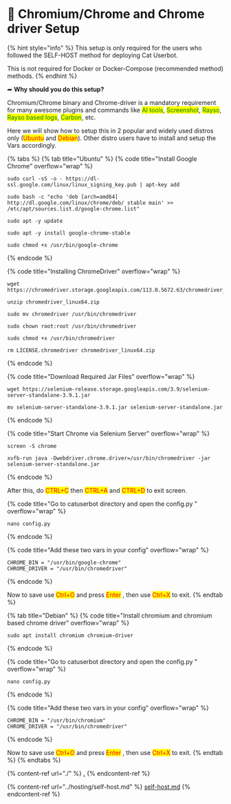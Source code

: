 # 📕 Chromium/Chrome and Chrome driver Setup

{% hint style="info" %}
This setup is only required for the users who followed the SELF-HOST method for deploying Cat Userbot.

This is not required for Docker or Docker-Compose (recommended method) methods.
{% endhint %}

➦ **Why should you do this setup?**

Chromium/Chrome binary and Chrome-driver is a mandatory requirement for many awesome plugins and commands like <mark style="color:green;">AI tools</mark>, <mark style="color:green;">Screenshot</mark>, <mark style="color:green;">Rayso</mark>, <mark style="color:green;">Rayso based logs</mark>, <mark style="color:green;">Carbon</mark>, etc.

Here we will show how to setup this in 2 popular and widely used distros only (<mark style="color:red;">Ubuntu</mark> and <mark style="color:red;">Debian</mark>). Other distro users have to install and setup the Vars accordingly.

{% tabs %}
{% tab title="Ubuntu" %}
{% code title="Install Google Chrome" overflow="wrap" %}
```batch
sudo curl -sS -o - https://dl-ssl.google.com/linux/linux_signing_key.pub | apt-key add

sudo bash -c "echo 'deb [arch=amd64] http://dl.google.com/linux/chrome/deb/ stable main' >> /etc/apt/sources.list.d/google-chrome.list"

sudo apt -y update

sudo apt -y install google-chrome-stable

sudo chmod +x /usr/bin/google-chrome
```
{% endcode %}

{% code title="Installing ChromeDriver" overflow="wrap" %}
```batch
wget https://chromedriver.storage.googleapis.com/113.0.5672.63/chromedriver_linux64.zip

unzip chromedriver_linux64.zip

sudo mv chromedriver /usr/bin/chromedriver

sudo chown root:root /usr/bin/chromedriver

sudo chmod +x /usr/bin/chromedriver

rm LICENSE.chromedriver chromedriver_linux64.zip
```
{% endcode %}

{% code title="Download Required Jar Files" overflow="wrap" %}
```batch
wget https://selenium-release.storage.googleapis.com/3.9/selenium-server-standalone-3.9.1.jar

mv selenium-server-standalone-3.9.1.jar selenium-server-standalone.jar
```
{% endcode %}

{% code title="Start Chrome via Selenium Server" overflow="wrap" %}
```batch
screen -S chrome

xvfb-run java -Dwebdriver.chrome.driver=/usr/bin/chromedriver -jar selenium-server-standalone.jar
```
{% endcode %}

After this, do <mark style="color:red;">CTRL+C</mark> then <mark style="color:red;">CTRL+A</mark> and <mark style="color:red;">CTRL+D</mark> to exit screen.

{% code title="Go to catuserbot directory and open the config.py " overflow="wrap" %}
```batch
nano config.py
```
{% endcode %}

{% code title="Add these two vars in your config" overflow="wrap" %}
```batch
CHROME_BIN = "/usr/bin/google-chrome"
CHROME_DRIVER = "/usr/bin/chromedriver"
```
{% endcode %}

Now to save use <mark style="color:red;">Ctrl+O</mark> and press <mark style="color:red;">Enter</mark> , then use <mark style="color:red;">Ctrl+X</mark> to exit.
{% endtab %}

{% tab title="Debian" %}
{% code title="Install chromium and chromium based chrome driver" overflow="wrap" %}
```batch
sudo apt install chromium chromium-driver
```
{% endcode %}

{% code title="Go to catuserbot directory and open the config.py " overflow="wrap" %}
```batch
nano config.py
```
{% endcode %}

{% code title="Add these two vars in your config" overflow="wrap" %}
```batch
CHROME_BIN = "/usr/bin/chromium"
CHROME_DRIVER = "/usr/bin/chromedriver"
```
{% endcode %}

Now to save use <mark style="color:red;">Ctrl+O</mark> and press <mark style="color:red;">Enter</mark> , then use <mark style="color:red;">Ctrl+X</mark> to exit.
{% endtab %}
{% endtabs %}

{% content-ref url="./" %}
[.](./)
{% endcontent-ref %}

{% content-ref url="../hosting/self-host.md" %}
[self-host.md](../hosting/self-host.md)
{% endcontent-ref %}

